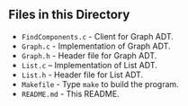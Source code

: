 ## Files in this Directory
* `FindComponents.c` - Client for Graph ADT.
* `Graph.c` - Implementation of Graph ADT.
* `Graph.h` - Header file for Graph ADT.
* `List.c` – Implementation of List ADT.
* `List.h` - Header file for List ADT.
* `Makefile` - Type `make` to build the program.
* `README.md` - This README.
